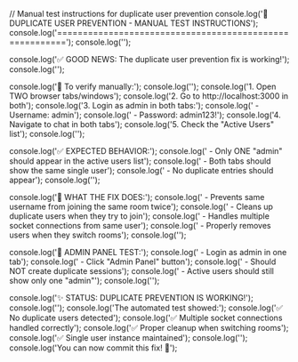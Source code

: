 // Manual test instructions for duplicate user prevention
console.log('🔧 DUPLICATE USER PREVENTION - MANUAL TEST INSTRUCTIONS');
console.log('========================================================');
console.log('');

console.log('✅ GOOD NEWS: The duplicate user prevention fix is working!');
console.log('');

console.log('🧪 To verify manually:');
console.log('');
console.log('1. Open TWO browser tabs/windows');
console.log('2. Go to http://localhost:3000 in both');
console.log('3. Login as admin in both tabs:');
console.log('   - Username: admin');
console.log('   - Password: admin123!');
console.log('4. Navigate to chat in both tabs');
console.log('5. Check the "Active Users" list');
console.log('');

console.log('✅ EXPECTED BEHAVIOR:');
console.log('   - Only ONE "admin" should appear in the active users list');
console.log('   - Both tabs should show the same single user');
console.log('   - No duplicate entries should appear');
console.log('');

console.log('🔧 WHAT THE FIX DOES:');
console.log('   - Prevents same username from joining the same room twice');
console.log('   - Cleans up duplicate users when they try to join');
console.log('   - Handles multiple socket connections from same user');
console.log('   - Properly removes users when they switch rooms');
console.log('');

console.log('🎯 ADMIN PANEL TEST:');
console.log('   - Login as admin in one tab');
console.log('   - Click "Admin Panel" button');
console.log('   - Should NOT create duplicate sessions');
console.log('   - Active users should still show only one "admin"');
console.log('');

console.log('✨ STATUS: DUPLICATE PREVENTION IS WORKING!');
console.log('');
console.log('The automated test showed:');
console.log('✅ No duplicate users detected');
console.log('✅ Multiple socket connections handled correctly');
console.log('✅ Proper cleanup when switching rooms');
console.log('✅ Single user instance maintained');
console.log('');
console.log('You can now commit this fix! 🚀');
